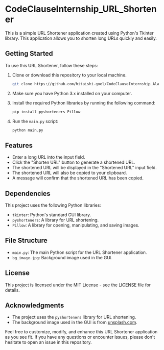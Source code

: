 # CodeClauseInternship_URL_Shortener

This is a simple URL Shortener application created using Python's Tkinter library. This application allows you to shorten long URLs quickly and easily.

## Getting Started

To use this URL Shortener, follow these steps:

1. Clone or download this repository to your local machine.
   ```bash
   git clone https://github.com/hitaishi-goel/CodeClauseInternship_AlarmClockWithGUI.git
   ```
2. Make sure you have Python 3.x installed on your computer.

3. Install the required Python libraries by running the following command:

   ```bash
   pip install pyshorteners Pillow
   ```

4. Run the `main.py` script:

   ```bash
   python main.py
   ```

## Features

- Enter a long URL into the input field.
- Click the "Shorten URL" button to generate a shortened URL.
- The shortened URL will be displayed in the "Shortened URL" input field.
- The shortened URL will also be copied to your clipboard.
- A message will confirm that the shortened URL has been copied.

## Dependencies

This project uses the following Python libraries:

- `tkinter`: Python's standard GUI library.
- `pyshorteners`: A library for URL shortening.
- `Pillow`: A library for opening, manipulating, and saving images.



## File Structure

- `main.py`: The main Python script for the URL Shortener application.
- `bg_image.jpg`: Background image used in the GUI.

## License

This project is licensed under the MIT License - see the [LICENSE](LICENSE) file for details.

## Acknowledgments

- The project uses the `pyshorteners` library for URL shortening.
- The background image used in the GUI is from [unsplash.com](https://unsplash.com).

Feel free to customize, modify, and enhance this URL Shortener application as you see fit. If you have any questions or encounter issues, please don't hesitate to open an issue in this repository.
